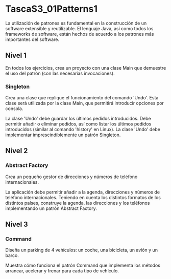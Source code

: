 # TascaS3_01Patterns1

La utilización de patrones es fundamental en la construcción de un software extensible y reutilizable. 
El lenguaje Java, así como todos los frameworks de software, están hechos de acuerdo a los patrones más importantes del software.

## Nivel 1

En todos los ejercicios, crea un proyecto con una clase Main que demuestre el uso del patrón (con las necesarias invocaciones).

### Singleton

Crea una clase que replique el funcionamiento del comando 'Undo'. Esta clase será utilizada por la clase Main, que permitirá introducir opciones por consola.

La clase 'Undo' debe guardar los últimos pedidos introducidos. Debe permitir añadir o eliminar pedidos, así como listar los últimos pedidos introducidos (similar al comando 'history' en Linux).
La clase 'Undo' debe implementar imprescindiblemente un patrón Singleton.

## Nivel 2

### Abstract Factory

Crea un pequeño gestor de direcciones y números de teléfono internacionales.

La aplicación debe permitir añadir a la agenda, direcciones y números de teléfono internacionales. Teniendo en cuenta los distintos formatos de los distintos países, construye la agenda, las direcciones y los teléfonos implementando un patrón Abstract Factory.

## Nivel 3

### Command

Diseña un parking de 4 vehículos: un coche, una bicicleta, un avión y un barco.

Muestra cómo funciona el patrón Command que implementa los métodos arrancar, acelerar y frenar para cada tipo de vehículo.
